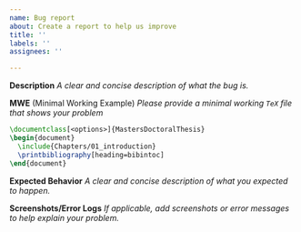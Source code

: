 ```yaml
---
name: Bug report
about: Create a report to help us improve
title: ''
labels: ''
assignees: ''

---
```


**Description**
*A clear and concise description of what the bug is.*

**MWE** (Minimal Working Example)
*Please provide a minimal working `TeX` file that shows your problem*

```tex
\documentclass[<options>]{MastersDoctoralThesis}
\begin{document}
  \include{Chapters/01_introduction}
  \printbibliography[heading=bibintoc]
\end{document}
```

**Expected Behavior**
*A clear and concise description of what you expected to happen.*

**Screenshots/Error Logs**
*If applicable, add screenshots or error messages to help explain your problem.*
